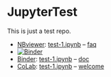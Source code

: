 # JupyterTest

This is just a test repo.

- [NBviewer](https://nbviewer.jupyter.org/): [test-1.ipynb](https://nbviewer.jupyter.org/github/jeblad/JupyterTest/blob/master/test-1.ipynb) – [faq](https://nbviewer.jupyter.org/faq)
- [![Binder](https://mybinder.org/badge_logo.svg)](https://mybinder.org/v2/gh/jeblad/JupyterTest/blob/master/test-1.ipynb/master)
- [Binder](https://mybinder.org/): [test-1.ipynb](https://hub.mybinder.org/user/jeblad-jupytertest-j0nigwj2/notebooks/test-1.ipynb) – [doc](https://mybinder.readthedocs.io/en/latest/)
- [CoLab](https://colab.research.google.com): [test-1.ipynb](https://colab.research.google.com/github/jeblad/JupyterTest/blob/master/test-1.ipynb) – [welcome](https://colab.research.google.com/notebooks/welcome.ipynb)
